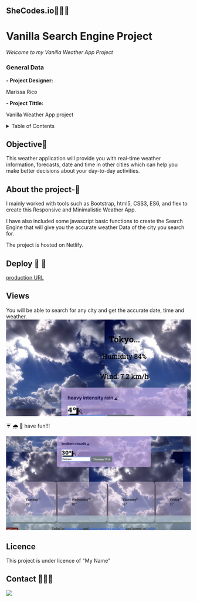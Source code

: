 ## SheCodes.io👩🏽‍💻

# Vanilla Search Engine Project

<em> Welcome to my Vanilla Weather App Project </em>

### General Data

**- Project Designer:**

Marissa Rico

**- Project Tittle:**

Vanilla Weather App project

<details>
  <summary>Table of Contents </summary>
  <ol>
  <li><a href="#objetive-🎯">Objetive</a></li>
  <li><a href="#About the Project-🔎">About the Project</a></li>
  <li><a href="#Deploy-🚀">Deploy</a></li>
  <li><a href="#Views">Views</a></li>
  <li><a href="#Licence">Licence</a></li>
  <li><a href="#Contact">Contact</a></li>
  </ol>
</details>

## Objective🎯

This weather application will provide you with real-time weather information, forecasts, date and time in other cities which can help you make better decisions about your day-to-day activities.

## About the project-🔎

I mainly worked with tools such as Bootstrap, html5, CSS3, ES6, and flex to create this Responsive and Minimalistic Weather App.

I have also included some javascript basic functions to create the Search Engine that will give you the accurate weather Data of the city you search for.

The project is hosted on Netlify.

## Deploy 🚀 🚀

<a href="https://vanillaweather-appshecodes.netlify.app/"> production URL </a>

## Views

You will be able to search for any city and get the accurate date, time and weather.
<img src="./img/sun1.png">

☔️ 🌧️ 🌈 have fun!!!

<img src="./img/sun2.png">

## Licence

This project is under licence of "My Name"

## Contact 👩🏽‍💻

<a href="https://www.linkedin.com/in/marissarico" target="_blank"> <img src="https://img.shields.io/badge/-LinkedIn-%230077B5?style=for-the-badge&logo=linkedin&logoColor=white" target="_blank"></a>
